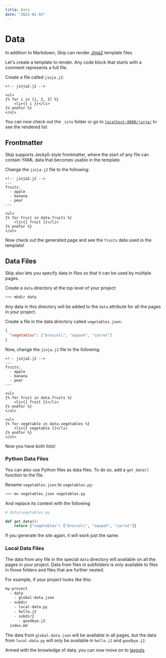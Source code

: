 ```yaml
---
title: Data
date: "2021-01-03"
---
```

# Data

In addition to Markdown, Skip can render [Jinja2](https://jinja.palletsprojects.com/en/3.0.x/) template files.

Let's create a template to render. Any code block that starts with a comment represents a full file.

Create a file called `jinja.j2`:

``` jinja2
<!-- jinja2.j2 -->

<ul>
{% for i in [1, 2, 3] %}
    <li>{{ i }}</li>
{% endfor %}
</ul>
```

You can now check out the `_site` folder or go to [`localhost:8080/jinja/`](localhost:8080/jinja/) to see the rendered list

## Frontmatter

Skip supports Jeckyll-style frontmatter, where the start of any file can contain YAML data that becomes usable in the template.

Change the `jinja.j2` file to the following:

``` jinja2
<!-- jinja2.j2 -->
---
fruits:
  - apple
  - banana
  - pear
---

<ul>
{% for fruit in data.fruits %}
    <li>{{ fruit }}</li>
{% endfor %}
</ul>
```

Now check out the generated page and see the `fruits` data used in the template!

## Data Files

Skip also lets you specify data in files so that it can be used by multiple pages.

Create a `data` directory at the top level of your project:

``` bash
>>> mkdir data
```

Any data in this directory will be added to the `data` attribute for all the pages in your project.

Create a file in the data directory called `vegetables.json`:

``` json
{
  "vegetables": ["broccoli", "squash", "carrot"]
}
```

Now, change the `jinja.j2` file to the following:

``` jinja2
<!-- jinja2.j2 -->
---
fruits:
  - apple
  - banana
  - pear
---

<ul>
{% for fruit in data.fruits %}
    <li>{{ fruit }}</li>
{% endfor %}
</ul>

<ul>
{% for vegetable in data.vegetables %}
    <li>{{ vegetable }}</li>
{% endfor %}
</ul>
```

Now you have both lists!

### Python Data Files

You can also use Python files as data files.
To do so, add a `get_data()` function to the file.

Rename `vegetables.json` to `vegetables.py`:

``` bash
>>> mv vegetables.json vegetables.py
```

And replace its content with the following

``` python
# data/vegetables.py

def get_data():
    return {"vegetables": ["broccoli", "squash", "carrot"]}
```

If you generate the site again, it will work just the same.

### Local Data Files

The data from any file in the special `data` directory will available on all the pages in your project.
Data from files in subfolders is only available to files in those folders and files that are further nested.

For example, if your project looks like this:

``` txt
my-project
  - data
    - global-data.json
  - subdir
    - local-data.py
    - hello.j2
    - subdir2
      - goodbye.j2
  index.md
```

The data from `global-data.json` will be available in all pages, but the data from `local-data.py` will only be available in `hello.j2` and `goodbye.j2`. 



Armed with the knowledge of data, you can now move on to [layouts](/introduction/layouts/)